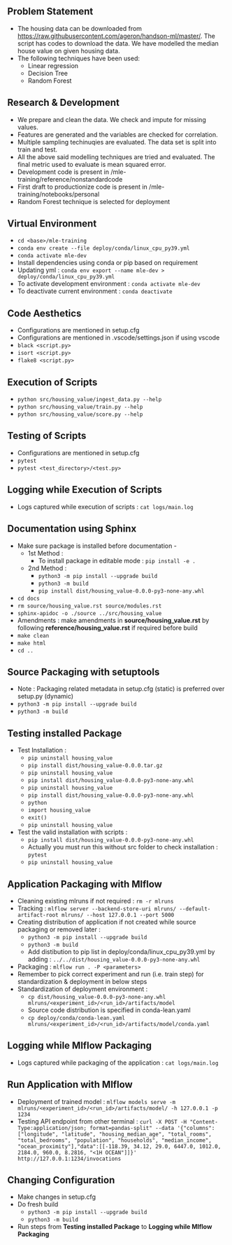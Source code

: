 ## Problem Statement
 - The housing data can be downloaded from https://raw.githubusercontent.com/ageron/handson-ml/master/. The script has codes to download the data. We have modelled the median house value on given housing data.
 - The following techniques have been used:
    - Linear regression
    - Decision Tree
    - Random Forest
## Research & Development
 - We prepare and clean the data. We check and impute for missing values.
 - Features are generated and the variables are checked for correlation.
 - Multiple sampling techinuqies are evaluated. The data set is split into train and test.
 - All the above said modelling techniques are tried and evaluated. The final metric used to evaluate is mean squared error.
 - Development code is present in <base>/mle-training/reference/nonstandardcode
 - First draft to productionize code is present in <base>/mle-training/notebooks/personal
 - Random Forest technique is selected for deployment
## Virtual Environment
 - `cd <base>/mle-training`
 - `conda env create --file deploy/conda/linux_cpu_py39.yml`
 - `conda activate mle-dev`
 - Install dependencies using conda or pip based on requirement
 - Updating yml : `conda env export --name mle-dev > deploy/conda/linux_cpu_py39.yml`
 - To activate development environment : `conda activate mle-dev`
 - To deactivate current environment : `conda deactivate`
## Code Aesthetics
 - Configurations are mentioned in setup.cfg
 - Configurations are mentioned in .vscode/settings.json if using vscode
 - `black <script.py>`
 - `isort <script.py>`
 - `flake8 <script.py>`
## Execution of Scripts
 - `python src/housing_value/ingest_data.py --help`
 - `python src/housing_value/train.py --help`
 - `python src/housing_value/score.py --help`
## Testing of Scripts
 - Configurations are mentioned in setup.cfg
 - `pytest`
 - `pytest <test_directory>/<test.py>`
## Logging while Execution of Scripts
 - Logs captured while execution of scripts : `cat logs/main.log`
## Documentation using Sphinx
 - Make sure package is installed before documentation -
   - 1st Method :
      - To install package in editable mode : `pip install -e .`
   - 2nd Method :
      - `python3 -m pip install --upgrade build`
      - `python3 -m build`
      - `pip install dist/housing_value-0.0.0-py3-none-any.whl`
 - `cd docs`
 - `rm source/housing_value.rst source/modules.rst`
 - `sphinx-apidoc -o ./source ../src/housing_value`
 - Amendments : make amendments in **source/housing_value.rst** by following **reference/housing_value.rst** if required before build
 - `make clean`
 - `make html`
 - `cd ..`
## Source Packaging with setuptools
 <!-- ## Packaging with setup.py
 - To install package in editable mode : `pip install -e .`
 - To create package distribution : `python setup.py sdist` -->
 - Note : Packaging related metadata in setup.cfg (static) is preferred over setup.py (dynamic)
 - `python3 -m pip install --upgrade build`
 - `python3 -m build`
## Testing installed Package
 - Test Installation :
   - `pip uninstall housing_value`
   - `pip install dist/housing_value-0.0.0.tar.gz`
   - `pip uninstall housing_value`
   - `pip install dist/housing_value-0.0.0-py3-none-any.whl`
   - `pip uninstall housing_value`
   - `pip install dist/housing_value-0.0.0-py3-none-any.whl`
   - `python`
   - `import housing_value`
   - `exit()`
   - `pip uninstall housing_value`
 - Test the valid installation with scripts :
   - `pip install dist/housing_value-0.0.0-py3-none-any.whl`
   - Actually you must run this without src folder to check installation : `pytest`
   - `pip uninstall housing_value`
## Application Packaging with Mlflow
 - Cleaning existing mlruns if not required : `rm -r mlruns`
 - Tracking : `mlflow server --backend-store-uri mlruns/ --default-artifact-root mlruns/ --host 127.0.0.1 --port 5000`
 - Creating distribution of application if not created while source packaging or removed later :
   - `python3 -m pip install --upgrade build`
   - `python3 -m build`
   - Add distibution to pip list in deploy/conda/linux_cpu_py39.yml by adding : `../../dist/housing_value-0.0.0-py3-none-any.whl`
 - Packaging : `mlflow run . -P <parameters>`
 - Remember to pick correct experiment and run (i.e. train step) for standardization & deployment in below steps
 - Standardization of deployment environment :
   - `cp dist/housing_value-0.0.0-py3-none-any.whl mlruns/<experiment_id>/<run_id>/artifacts/model`
   - Source code distribution is specified in conda-lean.yaml
   - `cp deploy/conda/conda-lean.yaml mlruns/<experiment_id>/<run_id>/artifacts/model/conda.yaml`
## Logging while Mlflow Packaging
 - Logs captured while packaging of the application : `cat logs/main.log`
## Run Application with Mlflow
 - Deployment of trained model : `mlflow models serve -m mlruns/<experiment_id>/<run_id>/artifacts/model/ -h 127.0.0.1 -p 1234`
 - Testing API endpoint from other terminal : `curl -X POST -H "Content-Type:application/json; format=pandas-split" --data '{"columns":["longitude", "latitude", "housing_median_age", "total_rooms", "total_bedrooms", "population", "households", "median_income", "ocean_proximity"],"data":[[-118.39, 34.12, 29.0, 6447.0, 1012.0, 2184.0, 960.0, 8.2816, "<1H OCEAN"]]}' http://127.0.0.1:1234/invocations`
## Changing Configuration
 - Make changes in setup.cfg
 - Do fresh build
   - `python3 -m pip install --upgrade build`
   - `python3 -m build`
 - Run steps from **Testing installed Package** to **Logging while Mlflow Packaging**